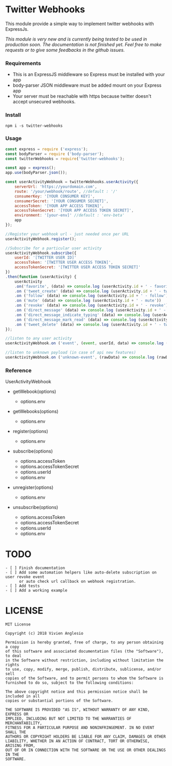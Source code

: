 # Twitter Webhooks
This module provide a simple way to implement twitter webhooks with ExpressJs.

*This module is very new and is currently being tested to be used in production soon. The documentation is not finished yet. Feel free to make requests or to give some feedbacks in the github issues.*

### Requirements

- This is an ExpressJS middleware so Express must be installed with your app
- body-parser JSON middleware must be added mount on your Express app
- Your server must be reachable with https because twitter doesn't accept unsecured webhooks.

### Install

`npm i -s twitter-webhooks`

### Usage

```javascript
const express = require ('express');
const bodyParser = require ('body-parser');
const twitterWebhooks = require('twitter-webhooks');

const app = express();
app.use(bodyParser.json());

const userActivityWebhook = twitterWebhooks.userActivity({
    serverUrl: 'https://yourdomain.com',
    route: '/your/webhook/route', //default : '/'
    consumerKey: '[YOUR CONSUMER KEY]',
    consumerSecret: '[YOUR CONSUMER SECRET]',
    accessToken: '[YOUR APP ACCESS TOKEN]',
    accessTokenSecret: '[YOUR APP ACCESS TOKEN SECRET]',
    environment: '[your-env]' //default : 'env-beta'
    app
});

//Register your webhook url - just needed once per URL
userActivityWebhook.register();

//Subscribe for a particular user activity
userActivityWebhook.subscribe({
    userId: '[TWITTER USER ID]'
    accessToken: '[TWITTER USER ACCESS TOKEN]',
    accessTokenSecret: '[TWITTER USER ACCESS TOKEN SECRET]'
})
.then(function (userActivity) {
    userActivity
    .on('favorite', (data) => console.log (userActivity.id + ' - favorite'))
    .on ('tweet_create' (data) => console.log (userActivity.id + ' - tweet_create'))
    .on ('follow' (data) => console.log (userActivity.id + ' - follow'))
    .on ('mute' (data) => console.log (userActivity.id + ' - mute'))
    .on ('revoke' (data) => console.log (userActivity.id + ' - revoke'))
    .on ('direct_message' (data) => console.log (userActivity.id + ' - direct_message'))
    .on ('direct_message_indicate_typing' (data) => console.log (userActivity.id + ' - direct_message_indicate_typing'))
    .on ('direct_message_mark_read' (data) => console.log (userActivity.id + ' - direct_message_mark_read'))
    .on ('tweet_delete' (data) => console.log (userActivity.id + ' - tweet_delete'))
});

//listen to any user activity
userActivityWebhook.on ('event', (event, userId, data) => console.log (userId + ' - favorite');

//listen to unknown payload (in case of api new features)
userActivityWebhook.on ('unknown-event', (rawData) => console.log (rawData);

```

### Reference

UserActivityWebhook

- getWebook(options)
    - options.env

- getWebooks(options)
    - options.env
        
- register(options)
    - options.env
    
- subscribe(options)
    - options.accessToken
    - options.accessTokenSecret
    - options.userId
    - options.env

- unregister(options)
    - options.env

- unsubscribe(options)
    - options.accessToken
    - options.accessTokenSecret
    - options.userId
    - options.env
    
# TODO
    - [ ] Finish documentation
    - [ ] Add some automation helpers like auto-delete subscription on user revoke event 
          or auto check url callback on webhook registration.
    - [ ] Add tests
    - [ ] Add a working example
    
# LICENSE    
    MIT License
    
    Copyright (c) 2018 Vivien Anglesio
    
    Permission is hereby granted, free of charge, to any person obtaining a copy
    of this software and associated documentation files (the "Software"), to deal
    in the Software without restriction, including without limitation the rights
    to use, copy, modify, merge, publish, distribute, sublicense, and/or sell
    copies of the Software, and to permit persons to whom the Software is
    furnished to do so, subject to the following conditions:
    
    The above copyright notice and this permission notice shall be included in all
    copies or substantial portions of the Software.
    
    THE SOFTWARE IS PROVIDED "AS IS", WITHOUT WARRANTY OF ANY KIND, EXPRESS OR
    IMPLIED, INCLUDING BUT NOT LIMITED TO THE WARRANTIES OF MERCHANTABILITY,
    FITNESS FOR A PARTICULAR PURPOSE AND NONINFRINGEMENT. IN NO EVENT SHALL THE
    AUTHORS OR COPYRIGHT HOLDERS BE LIABLE FOR ANY CLAIM, DAMAGES OR OTHER
    LIABILITY, WHETHER IN AN ACTION OF CONTRACT, TORT OR OTHERWISE, ARISING FROM,
    OUT OF OR IN CONNECTION WITH THE SOFTWARE OR THE USE OR OTHER DEALINGS IN THE
    SOFTWARE.


